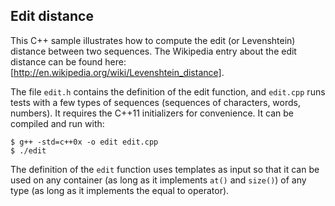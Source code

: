Edit distance
-------------

This C++ sample illustrates how to compute the edit (or Levenshtein) distance between two sequences. The Wikipedia entry about the edit distance can be found here: [http://en.wikipedia.org/wiki/Levenshtein_distance].

The file `edit.h` contains the definition of the edit function, and `edit.cpp` runs tests with a few types of sequences (sequences of characters, words, numbers). It requires the C++11 initializers for convenience. It can be compiled and run with:

    $ g++ -std=c++0x -o edit edit.cpp
    $ ./edit

The definition of the `edit` function uses templates as input so that it can be used on any container (as long as it implements `at()` and `size()`) of any type (as long as it implements the equal to operator).